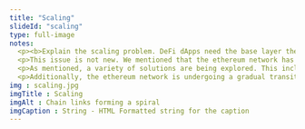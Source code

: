 ```yaml
--- 
title: "Scaling"
slideId: "scaling"
type: full-image
notes: 
  <p><b>Explain the scaling problem. DeFi dApps need the base layer they are built upon to find success, otherwise DeFi will have trouble catching up. There are a variety of possible scaling solutions that are being explored, like second layer networks and sharding.</b></p>
  <p>This issue is not new. We mentioned that the ethereum network has experienced backlogs, delays, and high fees (as mentioned earlier with Cryptokitties). There are multiple projects looking to solve this problem, and they have been working in a variety of ways to address the limitations of the network. The inability to scale must be addressed for DeFi dapps to grow, but the next generation of ethereum developers are well on their way to achieving this goal.</p>
  <p>As mentioned, a variety of solutions are being explored. This includes ways to improve the efficiency of payment processing or how smart contracts function. Many have to do with adding a "second layer" to the network that allows for the quicker processing of transactions.</p>
  <p>Additionally, the ethereum network is undergoing a gradual transition towards what is being called Eth 2.0, which includes a move to proof-of-stake mining that when combined with a viable second layer solution could make the way nodes reach consensus more efficient. Vitalik Buterin claims that a shift to Eth 2.0 will increase transaction throughput, scaling up from 2000 to 3000tx/second in the first couple of years to 100k tx/s once the ethereum 2.0 protocol is fully installed.</p>
img : scaling.jpg
imgTitle : Scaling
imgAlt : Chain links forming a spiral
imgCaption : String - HTML Formatted string for the caption
---
```


